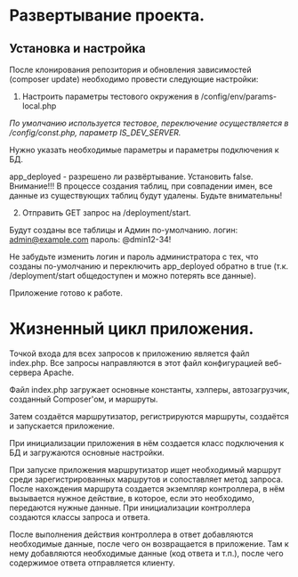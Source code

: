 # Развертывание проекта.

Установка и настройка
---------------------
После клонирования репозитория и обновления зависимостей (composer update) необходимо провести следующие настройки:

1. Настроить параметры тестового окружения в /config/env/params-local.php

_По умолчанию используется тестовое, переключение осуществляется в /config/const.php, параметр IS_DEV_SERVER._

Нужно указать необходимые параметры и параметры подключения к БД.

app_deployed - разрешено ли развёртывание. Установить false.
Внимание!!! В процессе создания таблиц, при совпадении имен, все данные из существующих таблиц будут удалены.
Будьте внимательны!

2. Отправить GET запрос на /deployment/start.

Будут созданы все таблицы и Админ по-умолчанию.
логин: admin@example.com
пароль: @dmin12-34!

Не забудьте изменить логин и пароль администратора с тех, что созданы по-умолчанию и переключить app_deployed обратно в true
(т.к. /deployment/start общедоступен и можно потерять все данные).

Приложение готово к работе.

# Жизненный цикл приложения.


Точкой входа для всех запросов к приложению является файл index.php.
Все запросы направляются в этот файл конфигурацией веб-сервера Apache.

Файл index.php загружает основные константы, хэлперы, автозагрузчик, созданный Composer'ом, и маршруты.

Затем создаётся маршрутизатор, регистрируются маршруты, создаётся и запускается приложение.

При инициализации приложения в нём создается класс подключения к БД и загружаются основные настройки.

При запуске приложения маршрутизатор ищет необходимый маршрут среди зарегистрированных маршрутов и сопоставляет метод запроса.
После нахождения маршрута создается экземпляр контроллера, в нём вызывается нужное действие, в которое, если это необходимо,
передаются нужные данные. При инициализации контроллера создаются классы запроса и ответа.

После выполнения действия контроллера в ответ добавляются необходимые данные, после чего он возвращается в приложение.
Там к нему добавляются необходимые данные (код ответа и т.п.), после чего содержимое ответа отправляется клиенту.
